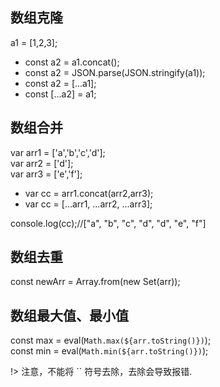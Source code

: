 ## 数组克隆  
   
  a1 = [1,2,3];
 - const a2 = a1.concat();  
 - const a2 = JSON.parse(JSON.stringify(a1));
 - const a2 = [...a1];
 - const [...a2] = a1;  

## 数组合并  

  var arr1 = ['a','b','c','d'];  
  var arr2 = ['d'];  
  var arr3 = ['e','f'];  
- var cc = arr1.concat(arr2,arr3);  
- var cc = [...arr1, ...arr2, ...arr3];  

console.log(cc);//["a", "b", "c", "d", "d", "e", "f"]  

## 数组去重  

const newArr = Array.from(new Set(arr));

## 数组最大值、最小值

const max = eval(`Math.max(${arr.toString()})`);  
const min = eval(`Math.min(${arr.toString()})`);  

!> 注意，不能将 `` 符号去除，去除会导致报错.